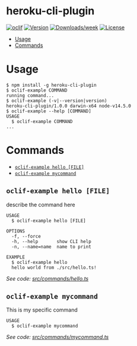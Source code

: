 heroku-cli-plugin
=================



[![oclif](https://img.shields.io/badge/cli-oclif-brightgreen.svg)](https://oclif.io)
[![Version](https://img.shields.io/npm/v/heroku-cli-plugin.svg)](https://npmjs.org/package/heroku-cli-plugin)
[![Downloads/week](https://img.shields.io/npm/dw/heroku-cli-plugin.svg)](https://npmjs.org/package/heroku-cli-plugin)
[![License](https://img.shields.io/npm/l/heroku-cli-plugin.svg)](https://github.com/hongxiaops/heroku-cli-plugin/blob/master/package.json)

<!-- toc -->
* [Usage](#usage)
* [Commands](#commands)
<!-- tocstop -->
# Usage
<!-- usage -->
```sh-session
$ npm install -g heroku-cli-plugin
$ oclif-example COMMAND
running command...
$ oclif-example (-v|--version|version)
heroku-cli-plugin/1.0.0 darwin-x64 node-v14.5.0
$ oclif-example --help [COMMAND]
USAGE
  $ oclif-example COMMAND
...
```
<!-- usagestop -->
# Commands
<!-- commands -->
* [`oclif-example hello [FILE]`](#oclif-example-hello-file)
* [`oclif-example mycommand`](#oclif-example-mycommand)

## `oclif-example hello [FILE]`

describe the command here

```
USAGE
  $ oclif-example hello [FILE]

OPTIONS
  -f, --force
  -h, --help       show CLI help
  -n, --name=name  name to print

EXAMPLE
  $ oclif-example hello
  hello world from ./src/hello.ts!
```

_See code: [src/commands/hello.ts](https://github.com/hongxiaops/heroku-cli-plugin/blob/v1.0.0/src/commands/hello.ts)_

## `oclif-example mycommand`

This is my specific command

```
USAGE
  $ oclif-example mycommand
```

_See code: [src/commands/mycommand.ts](https://github.com/hongxiaops/heroku-cli-plugin/blob/v1.0.0/src/commands/mycommand.ts)_
<!-- commandsstop -->
